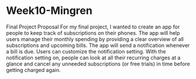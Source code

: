 # Week10-Mingren

Final Project Proposal
For my final project, I wanted to create an app for people to keep track of subscriptions on their phones. The app will help users manage their monthly spending by providing a clear overview of all subscriptions and upcoming bills. The app will send a notification whenever a bill is due. Users can customize the notification setting. With the notification setting on, people can look at all their recurring charges at a glance and cancel any unneeded subscriptions (or free trials) in time before getting charged again.
